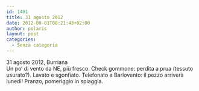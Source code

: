 ```yaml
---
id: 1401
title: 31 agosto 2012
date: 2012-09-01T08:21:43+02:00
author: polaris
layout: post
categories:
  - Senza categoria
---
```

31 agosto 2012, Burriana  
Un po&#8217; di vento da NE, più fresco. Check gommone: perdita a prua (tessuto usurato?). Lavato e sgonfiato. Telefonato a Barlovento: il pezzo arriverà lunedì! Pranzo, pomeriggio in spiaggia.